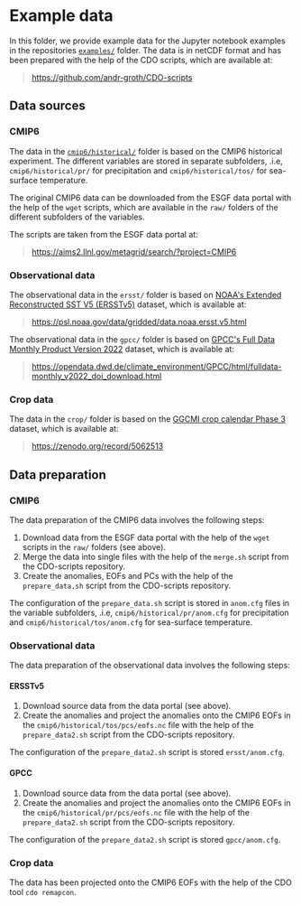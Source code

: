# Example data

In this folder, we provide example data for the Jupyter notebook examples in the repositories [`examples/`](/examples/) folder. The data is in netCDF format and has been prepared with the help of the CDO scripts, which are available at:

> https://github.com/andr-groth/CDO-scripts

## Data sources

### CMIP6

The data in the [`cmip6/historical/`](/cmip6/historical/) folder is based on the CMIP6 historical experiment. The different variables are stored in separate subfolders, .i.e, `cmip6/historical/pr/` for precipitation and `cmip6/historical/tos/` for sea-surface temperature.

The original CMIP6 data can be downloaded from the ESGF data portal with the help of the `wget` scripts, which are available in the `raw/` folders of the different subfolders of the variables.

The scripts are taken from the ESGF data portal at:

> https://aims2.llnl.gov/metagrid/search/?project=CMIP6


### Observational data

The observational data in the `ersst/` folder is based on [NOAA's Extended Reconstructed SST V5 (ERSSTv5)](https://doi.org/10.1175/jcli-d-16-0836.1) dataset, which is available at:

> https://psl.noaa.gov/data/gridded/data.noaa.ersst.v5.html

The observational data in the `gpcc/` folder is based on [GPCC's Full Data Monthly Product Version 2022](http://dx.doi.org/10.5676/DWD_GPCC/FD_M_V2022_100) dataset, which is available at:

> https://opendata.dwd.de/climate_environment/GPCC/html/fulldata-monthly_v2022_doi_download.html

### Crop data

The data in the `crop/` folder is based on the [GGCMI crop calendar Phase 3](https://doi.org/10.1038/s43016-021-00400-y) dataset, which is available at:

> https://zenodo.org/record/5062513

## Data preparation

### CMIP6

The data preparation of the CMIP6 data involves the following steps:

1. Download data from the ESGF data portal with the help of the `wget` scripts in the `raw/` folders (see above).
2. Merge the data into single files with the help of the `merge.sh` script from the CDO-scripts repository.
3. Create the anomalies, EOFs and PCs with the help of the `prepare_data.sh` script from the CDO-scripts repository.

The configuration of the `prepare_data.sh` script is stored in `anom.cfg` files in the variable subfolders, .i.e, `cmip6/historical/pr/anom.cfg` for precipitation and `cmip6/historical/tos/anom.cfg` for sea-surface temperature.

### Observational data

The data preparation of the observational data involves the following steps:

#### ERSSTv5
1. Download source data from the data portal (see above).
2. Create the anomalies and project the anomalies onto the CMIP6 EOFs in the `cmip6/historical/tos/pcs/eofs.nc` file with the help of the `prepare_data2.sh` script from the CDO-scripts repository.

The configuration of the `prepare_data2.sh` script is stored `ersst/anom.cfg`.

#### GPCC
1. Download source data from the data portal (see above).
2. Create the anomalies and project the anomalies onto the CMIP6 EOFs in the `cmip6/historical/pr/pcs/eofs.nc` file with the help of the `prepare_data2.sh` script from the CDO-scripts repository.

The configuration of the `prepare_data2.sh` script is stored `gpcc/anom.cfg`.

### Crop data

The data has been projected onto the CMIP6 EOFs with the help of the CDO tool `cdo remapcon`.
